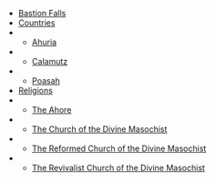  * [Bastion Falls](/)
 * [Countries](countries.md)
 * * [Ahuria](countries/ahuria.md)
 * * [Calamutz](countries/calamutz.md)
 * * [Poasah](countries/poasah.md)
 * [Religions](religions.md)
 * * [The Ahore](religions/ahore.md)
 * * [The Church of the Divine Masochist](religions/divine-masochist.md)
 * * [The Reformed Church of the Divine Masochist](religions/reformed-divine-masochist.md)
 * * [The Revivalist Church of the Divine Masochist](religions/revivalist-divine-masochist.md)
